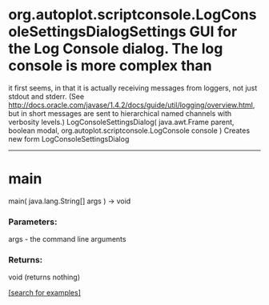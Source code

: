 # org.autoplot.scriptconsole.LogConsoleSettingsDialogSettings GUI for the Log Console dialog. The log console is more complex than
 it first seems, in that it is actually receiving messages from loggers, not
 just stdout and stderr. (See
 http://docs.oracle.com/javase/1.4.2/docs/guide/util/logging/overview.html,
 but in short messages are sent to hierarchical named channels with verbosity
 levels.)
LogConsoleSettingsDialog( java.awt.Frame parent, boolean modal, org.autoplot.scriptconsole.LogConsole console )
Creates new form LogConsoleSettingsDialog

***
<a name="main"></a>
# main
main( java.lang.String[] args ) &rarr; void



### Parameters:
args - the command line arguments

### Returns:
void (returns nothing)


<a href="https://github.com/autoplot/dev/search?q=main&unscoped_q=main">[search for examples]</a>

